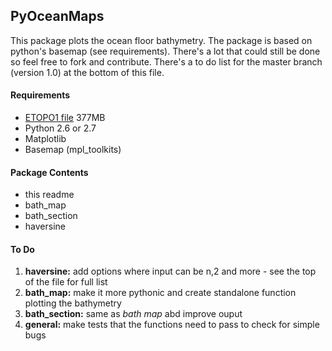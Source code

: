 PyOceanMaps
-----------
This package plots the ocean floor bathymetry. The package is based on python's basemap (see requirements). There's a lot that could still be done so feel free to fork and contribute. There's a to do list for the master branch (version 1.0) at the bottom of this file. 

#### Requirements ####
* [ETOPO1 file](http://www.ngdc.noaa.gov/mgg/global/relief/ETOPO1/data/ice_surface/grid_registered/netcdf/ETOPO1_Ice_g_gmt4.grd.gz) 377MB
* Python 2.6 or 2.7
* Matplotlib
* Basemap (mpl_toolkits)

#### Package Contents ####
* this readme
* bath_map
* bath_section
* haversine

#### To Do ####
1. **haversine:** add options where input can be n,2 and more - see the top of the file for full list
2. **bath_map:** make it more pythonic and create standalone function plotting the bathymetry
3. **bath_section:** same as *bath map* abd improve ouput
4. **general:** make tests that the functions need to pass to check for simple bugs
